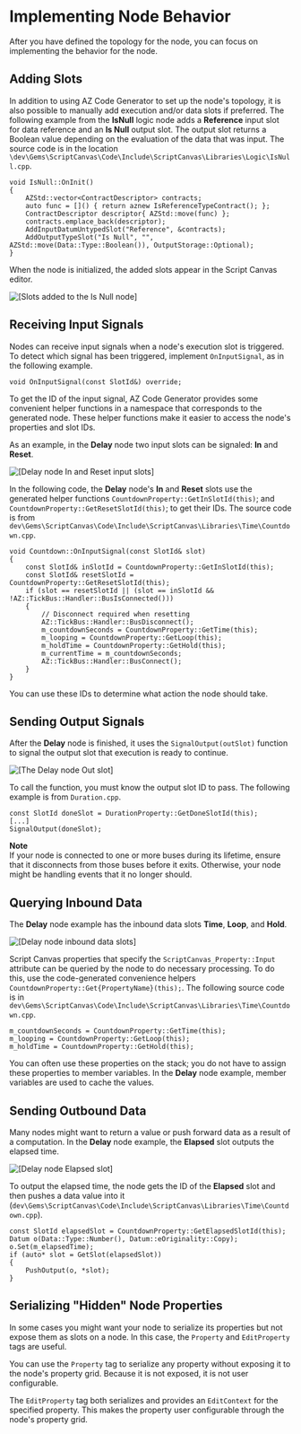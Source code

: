 # Implementing Node Behavior<a name="script-canvas-custom-nodes-implementing-behavior"></a>

After you have defined the topology for the node, you can focus on implementing the behavior for the node\.

## Adding Slots<a name="script-canvas-custom-nodes-adding-slots"></a>

In addition to using AZ Code Generator to set up the node's topology, it is also possible to manually add execution and/or data slots if preferred\. The following example from the **IsNull** logic node adds a **Reference** input slot for data reference and an **Is Null** output slot\. The output slot returns a Boolean value depending on the evaluation of the data that was input\. The source code is in the location `\dev\Gems\ScriptCanvas\Code\Include\ScriptCanvas\Libraries\Logic\IsNull.cpp`\.

```
void IsNull::OnInit()
{
    AZStd::vector<ContractDescriptor> contracts;
    auto func = []() { return aznew IsReferenceTypeContract(); };
    ContractDescriptor descriptor{ AZStd::move(func) };
    contracts.emplace_back(descriptor); 
    AddInputDatumUntypedSlot("Reference", &contracts);
    AddOutputTypeSlot("Is Null", "", AZStd::move(Data::Type::Boolean()), OutputStorage::Optional);
}
```

When the node is initialized, the added slots appear in the Script Canvas editor\.

![\[Slots added to the Is Null node\]](http://docs.aws.amazon.com/lumberyard/latest/userguide/images/script-canvas-custom-nodes-3.png)

## Receiving Input Signals<a name="script-canvas-custom-nodes-receiving-input-signals"></a>

Nodes can receive input signals when a node's execution slot is triggered\. To detect which signal has been triggered, implement `OnInputSignal`, as in the following example\.

```
void OnInputSignal(const SlotId&) override; 
```

To get the ID of the input signal, AZ Code Generator provides some convenient helper functions in a namespace that corresponds to the generated node\. These helper functions make it easier to access the node's properties and slot IDs\.

As an example, in the **Delay** node two input slots can be signaled: **In** and **Reset**\.

![\[Delay node In and Reset input slots\]](http://docs.aws.amazon.com/lumberyard/latest/userguide/images/script-canvas-custom-nodes-4.png)

In the following code, the **Delay** node's **In** and **Reset** slots use the generated helper functions `CountdownProperty::GetInSlotId(this)`; and `CountdownProperty::GetResetSlotId(this)`; to get their IDs\. The source code is from `dev\Gems\ScriptCanvas\Code\Include\ScriptCanvas\Libraries\Time\Countdown.cpp`\.

```
void Countdown::OnInputSignal(const SlotId& slot)
{
    const SlotId& inSlotId = CountdownProperty::GetInSlotId(this);
    const SlotId& resetSlotId = CountdownProperty::GetResetSlotId(this); 
    if (slot == resetSlotId || (slot == inSlotId && !AZ::TickBus::Handler::BusIsConnected()))
    {
        // Disconnect required when resetting
        AZ::TickBus::Handler::BusDisconnect(); 
        m_countdownSeconds = CountdownProperty::GetTime(this);
        m_looping = CountdownProperty::GetLoop(this);
        m_holdTime = CountdownProperty::GetHold(this); 
        m_currentTime = m_countdownSeconds; 
        AZ::TickBus::Handler::BusConnect();
    }
}
```

You can use these IDs to determine what action the node should take\.

## Sending Output Signals<a name="script-canvas-custom-nodes-sending-output-signals"></a>

After the **Delay** node is finished, it uses the `SignalOutput(outSlot)` function to signal the output slot that execution is ready to continue\.

![\[The Delay node Out slot\]](http://docs.aws.amazon.com/lumberyard/latest/userguide/images/script-canvas-custom-nodes-5.png)

To call the function, you must know the output slot ID to pass\. The following example is from `Duration.cpp`\.

```
const SlotId doneSlot = DurationProperty::GetDoneSlotId(this);
[...]
SignalOutput(doneSlot);
```

**Note**  
If your node is connected to one or more buses during its lifetime, ensure that it disconnects from those buses before it exits\. Otherwise, your node might be handling events that it no longer should\.

## Querying Inbound Data<a name="script-canvas-custom-nodes-querying-inbound-data"></a>

The **Delay** node example has the inbound data slots **Time**, **Loop**, and **Hold**\.

![\[Delay node inbound data slots\]](http://docs.aws.amazon.com/lumberyard/latest/userguide/images/script-canvas-custom-nodes-6.png)

Script Canvas properties that specify the `ScriptCanvas_Property::Input` attribute can be queried by the node to do necessary processing\. To do this, use the code\-generated convenience helpers `CountdownProperty::Get{PropertyName}(this);`\. The following source code is in `dev\Gems\ScriptCanvas\Code\Include\ScriptCanvas\Libraries\Time\Countdown.cpp`\.

```
m_countdownSeconds = CountdownProperty::GetTime(this);
m_looping = CountdownProperty::GetLoop(this);
m_holdTime = CountdownProperty::GetHold(this);
```

You can often use these properties on the stack; you do not have to assign these properties to member variables\. In the **Delay** node example, member variables are used to cache the values\.

## Sending Outbound Data<a name="script-canvas-custom-nodes-sending-outbound-data"></a>

Many nodes might want to return a value or push forward data as a result of a computation\. In the **Delay** node example, the **Elapsed** slot outputs the elapsed time\.

![\[Delay node Elapsed slot\]](http://docs.aws.amazon.com/lumberyard/latest/userguide/images/script-canvas-custom-nodes-7.png)

To output the elapsed time, the node gets the ID of the **Elapsed** slot and then pushes a data value into it \(`dev\Gems\ScriptCanvas\Code\Include\ScriptCanvas\Libraries\Time\Countdown.cpp`\)\.

```
const SlotId elapsedSlot = CountdownProperty::GetElapsedSlotId(this); 
Datum o(Data::Type::Number(), Datum::eOriginality::Copy);
o.Set(m_elapsedTime);
if (auto* slot = GetSlot(elapsedSlot))
{
    PushOutput(o, *slot);
}
```

## Serializing "Hidden" Node Properties<a name="script-canvas-custom-nodes-serializing-hidden-properties"></a>

In some cases you might want your node to serialize its properties but not expose them as slots on a node\. In this case, the `Property` and `EditProperty` tags are useful\.

You can use the `Property` tag to serialize any property without exposing it to the node's property grid\. Because it is not exposed, it is not user configurable\.

The `EditProperty` tag both serializes and provides an `EditContext` for the specified property\. This makes the property user configurable through the node's property grid\.